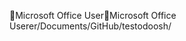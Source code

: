 Microsoft Office User                                 M i c r o s o f t   O f f i c e   U s e r   e r / D o c u m e n t s / G i t H u b / t e s t o d o o s h / 